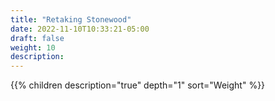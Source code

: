 ```yaml
---
title: "Retaking Stonewood"
date: 2022-11-10T10:33:21-05:00
draft: false
weight: 10
description: 
---
```


{{% children description="true" depth="1"  sort="Weight" %}}


